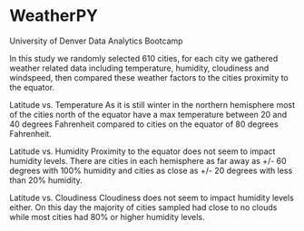 # WeatherPY
University of Denver Data Analytics Bootcamp

In this study we randomly selected 610 cities, for each city we gathered weather related data including temperature, humidity, cloudiness and windspeed, then compared these weather factors to the cities proximity to the equator.

Latitude vs. Temperature
As it is still winter in the northern hemisphere most of the cities north of the equator have a max temperature between 20 and 40 degrees Fahrenheit compared to cities on the equator of 80 degrees Fahrenheit.

Latitude vs.  Humidity
Proximity to the equator does not seem to impact humidity levels.  There are cities in each hemisphere as far away as +/- 60 degrees with 100% humidity and cities as close as +/- 20 degrees with less than 20% humidity.  

Latitude vs. Cloudiness
Cloudiness does not seem to impact humidity levels either.  On this day the majority of cities sampled had close to no clouds while most cities had 80% or higher humidity levels.

